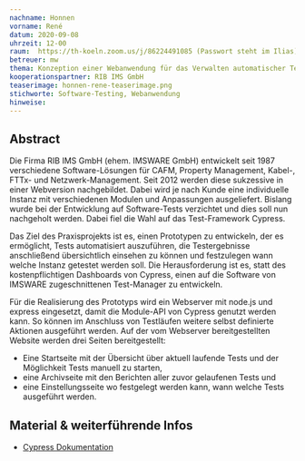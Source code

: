 ```yaml
---
nachname: Honnen
vorname: René
datum: 2020-09-08
uhrzeit: 12-00
raum:  https://th-koeln.zoom.us/j/86224491085 (Passwort steht im Ilias)
betreuer: mw
thema: Konzeption einer Webanwendung für das Verwalten automatischer Tests
kooperationspartner: RIB IMS GmbH
teaserimage: honnen-rene-teaserimage.png
stichworte: Software-Testing, Webanwendung
hinweise:
---
```


## Abstract

Die Firma RIB IMS GmbH (ehem. IMSWARE GmbH) entwickelt seit 1987 verschiedene Software-Lösungen für CAFM, Property Management, Kabel-, FTTx- und Netzwerk-Management. Seit 2012 werden diese sukzessive in einer Webversion nachgebildet. Dabei wird je nach Kunde eine individuelle Instanz mit verschiedenen Modulen und Anpassungen ausgeliefert. Bislang wurde bei der Entwicklung auf Software-Tests verzichtet und dies soll nun nachgeholt werden. Dabei fiel die Wahl auf das Test-Framework Cypress.

Das Ziel des Praxisprojekts ist es, einen Prototypen zu entwickeln, der es ermöglicht, Tests automatisiert auszuführen, die Testergebnisse anschließend übersichtlich einsehen zu können und festzulegen wann welche Instanz getestet werden soll. Die Herausforderung ist es, statt des kostenpflichtigen Dashboards von Cypress, einen auf die Software von IMSWARE zugeschnittenen Test-Manager zu entwickeln.

Für die Realisierung des Prototyps wird ein Webserver mit node.js und express eingesetzt, damit die Module-API von Cypress genutzt werden kann. So können im Anschluss von Testläufen weitere selbst definierte Aktionen ausgeführt werden. Auf der vom Webserver bereitgestellten Website werden drei Seiten bereitgestellt:
- Eine Startseite mit der Übersicht über aktuell laufende Tests und der Möglichkeit Tests manuell zu starten,
- eine Archivseite mit den Berichten aller zuvor gelaufenen Tests und
- eine Einstellungsseite wo festgelegt werden kann, wann welche Tests ausgeführt werden.

## Material & weiterführende Infos
- [Cypress Dokumentation](https://docs.cypress.io/guides/guides/module-api.html)
